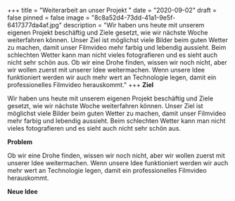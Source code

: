 +++
title = "Weiterarbeit an unser Projekt "
date = "2020-09-02"
draft = false
pinned = false
image = "8c8a52d4-73dd-41a1-9e5f-6417377da4af.jpg"
description = "Wir haben uns heute mit unserem eigenen Projekt beschäftig und Ziele gesetzt, wie wir nächste Woche weiterfahren können.  Unser Ziel ist möglichst viele Bilder beim guten Wetter zu machen, damit unser Filmvideo mehr farbig und lebendig aussieht. Beim schlechten Wetter kann man nicht vieles fotografieren und es sieht auch nicht sehr schön aus. Ob wir eine Drohe finden, wissen wir noch nicht, aber wir wollen zuerst mit unserer Idee weitermachen. Wenn unsere Idee funktioniert werden wir auch mehr wert an Technologie legen, damit ein professionelles Filmvideo herauskommt."
+++
**Ziel**

Wir haben uns heute mit unserem eigenen Projekt beschäftig und Ziele gesetzt, wie wir nächste Woche weiterfahren können.  Unser Ziel ist möglichst viele Bilder beim guten Wetter zu machen, damit unser Filmvideo mehr farbig und lebendig aussieht. Beim schlechten Wetter kann man nicht vieles fotografieren und es sieht auch nicht sehr schön aus.

**Problem**

Ob wir eine Drohe finden, wissen wir noch nicht, aber wir wollen zuerst mit unserer Idee weitermachen. Wenn unsere Idee funktioniert werden wir auch mehr wert an Technologie legen, damit ein professionelles Filmvideo herauskommt.

**Neue Idee**